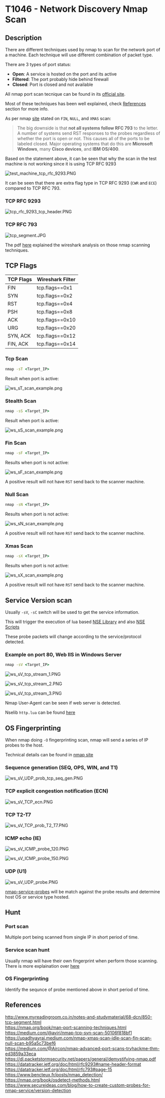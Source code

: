 # T1046 - Network Discovery Nmap Scan

## Description

There are different techniques used by nmap to scan for the network port of a machine. Each technique will use different combination of packet type.

There are 3 types of port status:

- **Open**: A service is hosted on the port and its active
- **Filtered**: The port probably hide behind firewall
- **Closed**: Port is closed and not available

All nmap port scan tecnique can be found in its [official site](https://nmap.org/book/man-port-scanning-techniques.html).

Most of these techniques has been well explained, check [References](#references) section for more info.

As per nmap [site](https://nmap.org/book/scan-methods-null-fin-xmas-scan.html) stated on `FIN`, `NULL`, and `XMAS` scan:

> The big downside is that **not all systems follow RFC 793** to the letter. A number of systems send RST responses to the probes regardless of whether the port is open or not. This causes all of the ports to be labeled closed. Major operating systems that do this are **Microsoft Windows**, many **Cisco devices**, and **IBM OS/400**.

Based on the statement above, it can be seen that why the scan in the test machine is not working since it is using TCP RFC 9293

![test_machine_tcp_rfc_9293.PNG](./T1046_Image/test_machine_tcp_rfc_9293.PNG)

It can be seen that there are extra flag type in TCP RFC 9293 (`CWR` and `ECE`) compared to TCP RFC 793.

### TCP RFC 9293

![tcp_rfc_9293_tcp_header.PNG](./T1046_Image/tcp_rfc_9293_tcp_header.PNG)

### TCP RFC 793

![tcp_segment.JPG](./T1046_Image/tcp_rfc_793_tcp_header.PNG)  

The pdf [here](https://dl.packetstormsecurity.net/papers/general/demystifying-nmap.pdf) explained the wireshark analysis on those nmap scanning techniques.

## TCP Flags

|TCP Flags|Wireshark Filter|
|---|---|
|FIN|tcp.flags==0x1|
|SYN|tcp.flags==0x2|
|RST|tcp.flags==0x4|
|PSH|tcp.flags==0x8|
|ACK|tcp.flags==0x10|
|URG|tcp.flags==0x20|
|SYN, ACK|tcp.flags==0x12|
|FIN, ACK|tcp.flags==0x14|

### Tcp Scan

```cmd
nmap -sT <Target_IP>
```

Result when port is active:

![ws_sT_scan_example.png](./T1046_Image/ws_sT_scan_example.png)

### Stealth Scan

```cmd
nmap -sS <Target_IP>
```

Result when port is active:

![ws_sS_scan_example.png](./T1046_Image/ws_sS_scan_example.png)

### Fin Scan

```cmd
nmap -sF <Target_IP>
```

Results when port is not active:

![ws_sF_scan_example.png](./T1046_Image/ws_sF_scan_example.png)

A positive result will not have `RST` send back to the scanner machine.

### Null Scan

```cmd
nmap -sN <Target_IP>
```

Results when port is not active:

![ws_sN_scan_example.png](./T1046_Image/ws_sN_scan_example.png)

A positive result will not have `RST` send back to the scanner machine.

### Xmas Scan

```cmd
nmap -sX <Target_IP>
```

Results when port is not active:

![ws_sX_scan_example.png](./T1046_Image/ws_sX_scan_example.png)

A positive result will not have `RST` send back to the scanner machine.

## Service Version scan

Usually `-sV`, `-sC` switch will be used to get the service information.

This will trigger the execution of lua based [NSE Library](https://github.com/nmap/nmap/tree/master/nselib) and also [NSE Scripts](https://github.com/nmap/nmap/tree/master/scripts)

These probe packets will change according to the service/protocol
detected.

### Example on port 80, Web IIS in Windows Server

```cmd
nmap -sV <Target_IP>
```

![ws_sV_tcp_stream_1.PNG](./T1046_Image/ws_sV_tcp_stream_1.PNG)

![ws_sV_tcp_stream_2.PNG](./T1046_Image/ws_sV_tcp_stream_2.PNG)

![ws_sV_tcp_stream_3.PNG](./T1046_Image/ws_sV_tcp_stream_3.PNG)

Nmap User-Agent can be seen if web server is detected.

Nselib `http.lua` can be found [here](https://github.com/nmap/nmap/blob/master/nselib/http.lua)

## OS Fingerprinting

When nmap doing `-O` fingerprinting scan, nmap will send a series of IP probes to the host.

Technical details can be found in [nmap site](https://nmap.org/book/osdetect-methods.html)

### Sequence generation (SEQ, OPS, WIN, and T1)

![ws_sV_UDP_prob_tcp_seq_gen.PNG](./T1046_Image/ws_sV_UDP_prob_tcp_seq_gen.PNG)

### TCP explicit congestion notification (ECN)

![ws_sV_TCP_ecn.PNG](./T1046_Image/ws_sV_TCP_ecn.PNG)

### TCP T2-T7

![ws_sV_TCP_prob_T2_T7.PNG](./T1046_Image/ws_sV_TCP_prob_T2_T7.PNG)

### ICMP echo (IE)

![ws_sV_ICMP_probe_120.PNG](./T1046_Image/ws_sV_ICMP_probe_120.PNG)

![ws_sV_ICMP_probe_150.PNG](./T1046_Image/ws_sV_ICMP_probe_150.PNG)

### UDP (U1)

![ws_sV_UDP_probe.PNG](./T1046_Image/ws_sV_UDP_probe.PNG)

[nmap-service-probes](https://nmap.org/book/vscan-fileformat.html)
will be match against the probe results and determine host OS or service type hosted.

## Hunt

### Port scan

Multiple port being scanned from single IP in short period of time.

### Service scan hunt

Usually nmap will have their own fingerprint when perform those scanning. There is more explaination over [here](https://www.bencteux.fr/posts/nmap_detection/)

### OS Fingerprinting

Identify the sequnce of probe mentioned above in short period of time.

## References

<http://www.myreadingroom.co.in/notes-and-studymaterial/68-dcn/850-tcp-segment.html>  
<https://nmap.org/book/man-port-scanning-techniques.html>  
<https://medium.com/@avirj/nmap-tcp-syn-scan-50106f818bf1>  
<https://upadhyayraj.medium.com/nmap-xmas-scan-idle-scan-fin-scan-null-scan-b95a5c73bef6>  
<https://medium.com/@Aircon/nmap-advanced-port-scans-tryhackme-thm-ed3859a33eca>
<https://dl.packetstormsecurity.net/papers/general/demystifying-nmap.pdf>  
<https://datatracker.ietf.org/doc/html/rfc9293#name-header-format>  
<https://datatracker.ietf.org/doc/html/rfc793#page-15>  
<https://www.bencteux.fr/posts/nmap_detection/>  
<https://nmap.org/book/osdetect-methods.html>  
<https://www.secureideas.com/blog/how-to-create-custom-probes-for-nmap-service/version-detection>  
